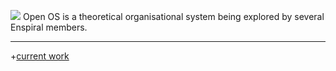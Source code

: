 [![](https://github.com/mixmix/hypermarkdown/raw/master/hypermarkdown_badge.png)](https://hypermarkdown.herokuapp.com)
Open OS is a theoretical organisational system being explored by several Enspiral members.

---

+[current work](https://github.com/enspiral/os-book/blob/draft/en/README.md)
